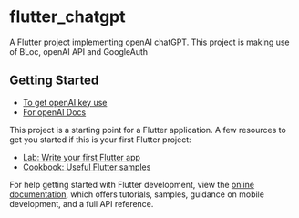 # flutter_chatgpt

A Flutter project implementing openAI chatGPT.
This project is making use of BLoc, openAI API and GoogleAuth
## Getting Started

- [To get openAI key use](https://platform.openai.com/account/api-keys)
- [For openAI Docs](https://platform.openai.com/docs/api-reference/making-requests )


This project is a starting point for a Flutter application.
A few resources to get you started if this is your first Flutter project:

- [Lab: Write your first Flutter app](https://docs.flutter.dev/get-started/codelab)
- [Cookbook: Useful Flutter samples](https://docs.flutter.dev/cookbook)

For help getting started with Flutter development, view the
[online documentation](https://docs.flutter.dev/), which offers tutorials,
samples, guidance on mobile development, and a full API reference.

